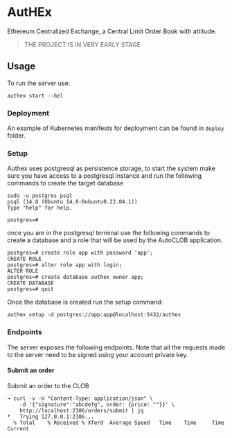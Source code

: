 # AutHEx

Ethereum Centralized Exchange, a Central Limit Order Book with attitude.

> THE PROJECT IS IN VERY EARLY STAGE

## Usage

To run the server use:

```console
authex start --hel
```

### Deployment

An example of Kubernetes manifests for deployment can be found in `deploy` folder.


### Setup

Authex uses postgresql as persistence storage, to start the system make sure you have access to a
postgresql instance and run the following commands to create the target database

```console
sudo -u postgres psql
psql (14.8 (Ubuntu 14.8-0ubuntu0.22.04.1))
Type "help" for help.

postgres=#
```

once you are in the postgresql terminal use the following commands to create a database and a role that
will be used by the AutoCLOB application.

```
postgres=# create role app with password 'app';
CREATE ROLE
postgres=# alter role app with login;
ALTER ROLE
postgres=# create database authex owner app;
CREATE DATABASE
postgres=# quit
```

Once the database is created run the setup command:

```console
authex setup -d postgres://app:app@localhost:5432/authex
```


### Endpoints

The server exposes the following endpoints. Note that all the requests made to the server need to be signed using your account private key.

#### Submit an order

Submit an order to the CLOB

```curl
➜ curl -v -H "Content-Type: application/json" \
    -d '{"signature":"abcdefg", order: {price: ""}}' \
    http://localhost:2306/orders/submit | jq
*   Trying 127.0.0.1:2306...
  % Total    % Received % Xferd  Average Speed   Time    Time     Time  Current
```


